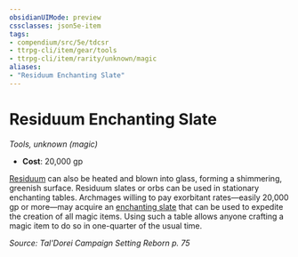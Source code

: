 ```yaml
---
obsidianUIMode: preview
cssclasses: json5e-item
tags:
- compendium/src/5e/tdcsr
- ttrpg-cli/item/gear/tools
- ttrpg-cli/item/rarity/unknown/magic
aliases: 
- "Residuum Enchanting Slate"
---
```

# Residuum Enchanting Slate
*Tools, unknown (magic)*  

- **Cost**: 20,000 gp

[Residuum](/3-Mechanics/CLI/items/residuum-tdcsr.md) can also be heated and blown into glass, forming a shimmering, greenish surface. Residuum slates or orbs can be used in stationary enchanting tables. Archmages willing to pay exorbitant rates—easily 20,000 gp or more—may acquire an [enchanting slate](/3-Mechanics/CLI/items/residuum-enchanting-slate-tdcsr.md) that can be used to expedite the creation of all magic items. Using such a table allows anyone crafting a magic item to do so in one-quarter of the usual time.

*Source: Tal'Dorei Campaign Setting Reborn p. 75*